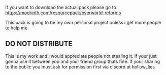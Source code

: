 If you want to download the actual pack please go to https://modrinth.com/resourcepack/overworld-reforms

This pack is going to be my own personal project unless i get more people to help me.

DO NOT DISTRIBUTE
-----------------
This is my work and i would appreciate people not stealing it.
If your just gonna use it between you and your friend group thats fine. 
If your sharing to the public you must ask for permission first via discord at hollow_lies
